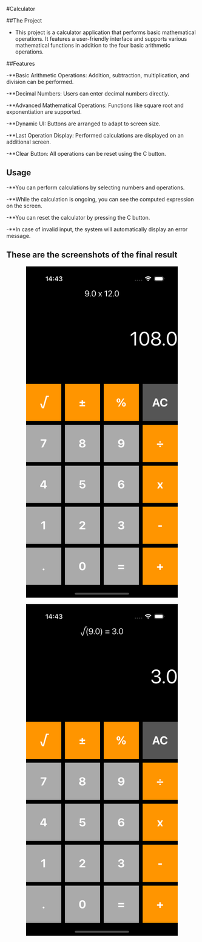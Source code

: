 #Calculator 

##The Project

- This project is a calculator application that performs basic mathematical operations. It features a user-friendly interface and supports various mathematical functions in addition to the four basic arithmetic operations.

##Features

-**Basic Arithmetic Operations: Addition, subtraction, multiplication, and division can be performed.

-**Decimal Numbers: Users can enter decimal numbers directly.

-**Advanced Mathematical Operations: Functions like square root and exponentiation are supported.

-**Dynamic UI: Buttons are arranged to adapt to screen size.

-**Last Operation Display: Performed calculations are displayed on an additional screen.

-**Clear Button: All operations can be reset using the C button.

  ## Usage

-**You can perform calculations by selecting numbers and operations.

-**While the calculation is ongoing, you can see the computed expression on the screen.

-**You can reset the calculator by pressing the C button.

-**In case of invalid input, the system will automatically display an error message.



## These are the screenshots of the final result



  <p align="center"> <img src="https://github.com/elifcagil/CalculatorApp/blob/main/Calculator_App/CalculatorApp/calculator_app_1.png" width="400"> <p>
 
 
 
  <p align="center"> <img src="https://github.com/elifcagil/CalculatorApp/blob/main/Calculator_App/CalculatorApp/calculator_app_2.png" width="400"> <p>






